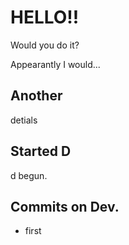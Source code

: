 # HELLO!!

Would you do it?

Appearantly I would...

## Another 

detials

## Started D

d begun.


## Commits on Dev.

 - first

